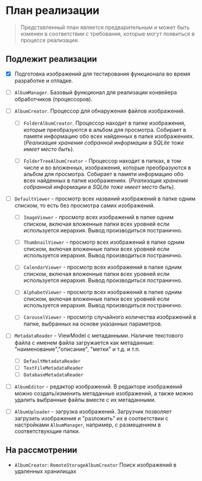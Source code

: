 # План реализации

> Представленный план является предварительным и может быть изменен в соответствии с требования, которые могут появиться в процессе реализации.

## Подлежит реализации

* [x] Подготовка изображений для тестирования функционала во время разработке и отладке.

* [ ] `AlbumManager`. Базовый функционал для реализации конвейера обработчиков (процессоров).

* [ ] `AlbumCreator`. Процессор для обнаружения файлов изображений.

  * [ ] `FolderAlbumCreator`. Процессор находит в папке изображения, которые преобразуются в альбом для просмотра. Собирает в памяти информацию обо всех найденных в папке изображениях. (*Реализация хранения собранной информации в SQLite тоже имеет место быть*).

  * [ ] `FolderTreeAlbumCreator` - Процессор находит в папках, в том числе и во вложенных, изображения, которые преобразуются в альбом для просмотра. Собирает в памяти информацию обо всех найденных в папке изображениях. (*Реализация хранения собранной информации в SQLite тоже имеет место быть*).

* [ ] `DefaultViewer` - просмотр всех названий изображений в папке одним списком, то есть без просмотра самих изображений.

    * [ ] `ImageViewer` - просмотр всех изображений в папке одним списком, включая вложенные папки всех уровней если используется иерархия. Вывод производиться постранично.

    * [ ] `ThumbnailViewer` - просмотр всех изображений в папке одним списком, включая вложенные папки всех уровней если используется иерархия. Вывод производиться постранично.

    * [ ] `CalendarViewer` - просмотр всех изображений в папке одним списком, включая вложенные папки всех уровней если используется иерархия. Вывод производиться постранично.

    * [ ] `AlphabetViewer` - просмотр всех изображений в папке одним списком, включая вложенные папки всех уровней если используется иерархия. Вывод производиться постранично.

    * [ ] `CarouselViewer` - просмотр случайного количества изображений в папке, выбранных на основе указанных параметров.

* [ ] `MetadataReader` - ViewModel c метаданными. Наличие текстового файла с именем файла загружается как метаданные: "наименование","описание", "метки" и т.д. и т.п.
    * [ ] `DefaultMetadataReader`
    * [ ] `TextFileMetadataReader`
    * [ ] `DatabaseMetadataReader`

* [ ] `AlbumEditor` - редактор изображений. В редакторе изображений можно создать/изменить метаданные изображений, а также можно удалить выбранные файлы вместе с их метаданными.

* [ ] `AlbumUploader` - загрузка изображений. Загрузчик позволяет загрузить изображения и "разложить" их в соответствии с настройками `AlbumManager`, например, с размещением в соответствующие папки.

## На рассмотрении

* `AlbumCreator`: `RemoteStorageAlbumCreator` Поиск изображений в удаленных хранилищах


